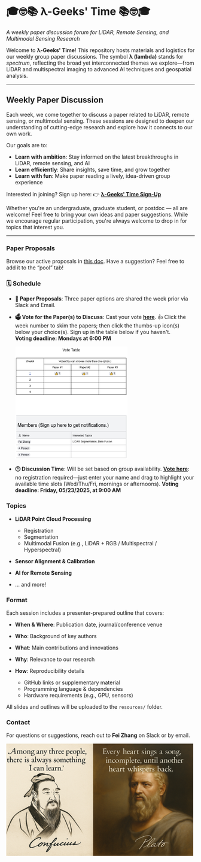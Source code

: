 # 🎓🤓📚 λ-Geeks' Time 📚🤓🎓

*A weekly paper discussion forum for LiDAR, Remote Sensing, and Multimodal Sensing Research*

Welcome to **λ-Geeks' Time**! This repository hosts materials and logistics for our weekly group paper discussions. The symbol **λ (lambda)** stands for *spectrum*, reflecting the broad yet interconnected themes we explore—from LiDAR and multispectral imaging to advanced AI techniques and geospatial analysis.


---

## Weekly Paper Discussion

Each week, we come together to discuss a paper related to LiDAR, remote sensing, or multimodal sensing. These sessions are designed to deepen our understanding of cutting-edge research and explore how it connects to our own work.

Our goals are to:

* **Learn with ambition**: Stay informed on the latest breakthroughs in LiDAR, remote sensing, and AI
* **Learn efficiently**: Share insights, save time, and grow together
* **Learn with fun**: Make paper reading a lively, idea-driven group experience

Interested in joining? Sign up here:
👉 [**λ-Geeks' Time Sign-Up**](https://docs.google.com/document/d/1qtEVUmaqrHbyZwN6tZVJzuS0EeOU4mtVxyJrCBGTMvU/edit?tab=t.mds9qz7e29is#bookmark=id.msxv37lwb7ma)

Whether you're an undergraduate, graduate student, or postdoc — all are welcome!
Feel free to bring your own ideas and paper suggestions. While we encourage regular participation, you're always welcome to drop in for topics that interest you.

---

### Paper Proposals

Browse our active proposals in [this doc](https://docs.google.com/document/d/1qtEVUmaqrHbyZwN6tZVJzuS0EeOU4mtVxyJrCBGTMvU/edit?tab=t.0).
Have a suggestion? Feel free to add it to the “pool” tab!


### 🗓️ Schedule


* **📄 Paper Proposals**:
  Three paper options are shared the week prior via Slack and Email.

* **🗳️ Vote for the Paper(s) to Discuss**:
  Cast your vote [**here**](https://docs.google.com/document/d/1qtEVUmaqrHbyZwN6tZVJzuS0EeOU4mtVxyJrCBGTMvU/edit?tab=t.mds9qz7e29is).
  👍 Click the week number to skim the papers; then click the thumbs-up icon(s) below your choice(s). Sign up in the table below if you haven't.  
  **Voting deadline: Mondays at 6:00 PM**

  <img src="resources/Vote_sign_up.jpg" width="300" height="300">

* **🕒 Discussion Time**:
  Will be set based on group availability.
  [**Vote here**](https://www.when2meet.com/?30671185-vrTcK): no registration required—just enter your name and drag to highlight your available time slots (Wed/Thu/Fri, mornings or afternoons).
  **Voting deadline: Friday, 05/23/2025, at 9:00 AM**





### Topics

* **LiDAR Point Cloud Processing**

  * Registration
  * Segmentation
  * Multimodal Fusion (e.g., LiDAR + RGB / Multispectral / Hyperspectral)
* **Sensor Alignment & Calibration**
* **AI for Remote Sensing**
* ... and more!



### Format

Each session includes a presenter-prepared outline that covers:

* **When & Where**: Publication date, journal/conference venue
* **Who**: Background of key authors
* **What**: Main contributions and innovations
* **Why**: Relevance to our research
* **How**: Reproducibility details

  * GitHub links or supplementary material
  * Programming language & dependencies
  * Hardware requirements (e.g., GPU, sensors)

All slides and outlines will be uploaded to the `resources/` folder.

### Contact

For questions or suggestions, reach out to **Fei Zhang** on Slack or by email.

<img src="resources/confucious_plato_maxims.png" width="500" height="300">




